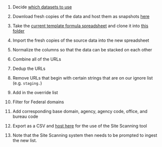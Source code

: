
1) Decide [which datasets to use](https://github.com/GSA/federal-website-index#major-datasets)

2) Download fresh copies of the data and host them as snapshots [here](https://github.com/GSA/federal-website-index/tree/main/data/snapshots)

3) Take the [current template formula spreadsheet](https://docs.google.com/spreadsheets/d/1reGwemIkUeMDwyebQTcHuutaRxCUUztAK_INv9287tA/edit#gid=1843664497) and clone it into [this folder](https://drive.google.com/drive/u/1/folders/1ndBdaI78RPFPQAjamROOmiv_wCi1bsp5)

5) Import the fresh copies of the source data into the new spreadsheet

4) Normalize the columns so that the data can be stacked on each other

5) Combine all of the URLs 

6) Dedup the URLs

7) Remove URLs that begin with certain strings that are on our ignore list (e.g. `staging.`)

8) Add in the override list

7) Filter for Federal domains

8) Add corresponding base domain, agency, agency code, office, and bureau code

9) Export as a CSV and [host here](https://raw.githubusercontent.com/GSA/data/master/dotgov-websites/site-scanning/current-federal-subdomains.csv) for the use of the Site Scanning tool

10) Note that the Site Scanning system then needs to be prompted to ingest the new list.  
